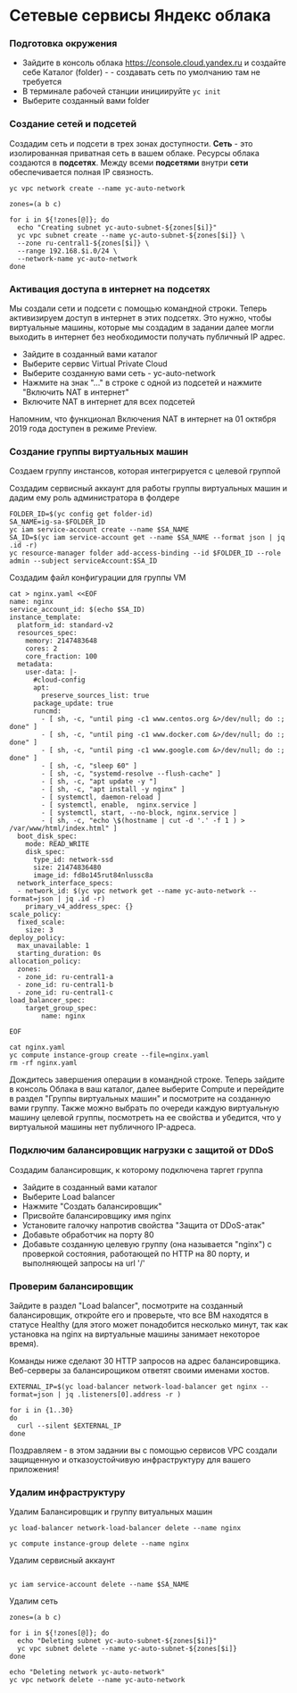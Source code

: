 # Сетевые сервисы Яндекс облака


### Подготовка окружения
* Зайдите в консоль облака https://console.cloud.yandex.ru и создайте себе Каталог (folder) - - создавать сеть по умолчанию там не требуется
* В терминале рабочей станции инициируйте `yc init`
* Выберите созданный вами folder

### Создание сетей и подсетей

Создадим сеть и подсети в трех зонах доступности.
**Сеть** - это изолированная приватная сеть в вашем облаке.
Ресурсы облака создаются в **подсетях**. Между всеми **подсетями** внутри **сети** обеспечивается полная IP связность.
```
yc vpc network create --name yc-auto-network

zones=(a b c)

for i in ${!zones[@]}; do
  echo "Creating subnet yc-auto-subnet-${zones[$i]}"
  yc vpc subnet create --name yc-auto-subnet-${zones[$i]} \
  --zone ru-central1-${zones[$i]} \
  --range 192.168.$i.0/24 \
  --network-name yc-auto-network
done
```
### Активация доступа в интернет на подсетях

Мы создали сети и подсети с помощью командной строки. Теперь активизируем доступ в интернет в этих подсетях.  Это нужно, чтобы виртуальные машины, которые мы создадим в задании далее могли выходить в интернет без необходимости получать публичный IP адрес.

* Зайдите в созданный вами каталог
* Выберите сервис Virtual Private Cloud
* Выберите созданную вами сеть - yc-auto-network
* Нажмите на знак "..." в строке с одной из подсетей и нажмите "Включить NAT в интернет"
* Включите NAT в интернет для всех подсетей

Напомним, что функционал Включения NAT в интернет на 01 октября 2019 года доступен в режиме Preview.

### Создание группы виртуальных машин
Создаем группу инстансов, которая интегрируется с целевой группой

Создадим сервисный аккаунт для работы группы виртуальных машин и дадим ему роль администратора в фолдере
```
FOLDER_ID=$(yc config get folder-id)
SA_NAME=ig-sa-$FOLDER_ID
yc iam service-account create --name $SA_NAME
SA_ID=$(yc iam service-account get --name $SA_NAME --format json | jq .id -r)
yc resource-manager folder add-access-binding --id $FOLDER_ID --role admin --subject serviceAccount:$SA_ID
```


Создадим файл конфигурации для группы VM 
```
cat > nginx.yaml <<EOF
name: nginx
service_account_id: $(echo $SA_ID)
instance_template:
  platform_id: standard-v2
  resources_spec:
    memory: 2147483648
    cores: 2
    core_fraction: 100
  metadata:
    user-data: |-
      #cloud-config
      apt:
        preserve_sources_list: true
      package_update: true
      runcmd:
        - [ sh, -c, "until ping -c1 www.centos.org &>/dev/null; do :; done" ]
        - [ sh, -c, "until ping -c1 www.docker.com &>/dev/null; do :; done" ]
        - [ sh, -c, "until ping -c1 www.google.com &>/dev/null; do :; done" ]
        - [ sh, -c, "sleep 60" ]
        - [ sh, -c, "systemd-resolve --flush-cache" ]
        - [ sh, -c, "apt update -y "]
        - [ sh, -c, "apt install -y nginx" ]
        - [ systemctl, daemon-reload ]
        - [ systemctl, enable,  nginx.service ]
        - [ systemctl, start, --no-block, nginx.service ]
        - [ sh, -c, "echo \$(hostname | cut -d '.' -f 1 ) > /var/www/html/index.html" ]
  boot_disk_spec:
    mode: READ_WRITE
    disk_spec:
      type_id: network-ssd
      size: 21474836480
      image_id: fd8o145rut84nlussc8a
  network_interface_specs:
  - network_id: $(yc vpc network get --name yc-auto-network --format=json | jq .id -r)
    primary_v4_address_spec: {}
scale_policy:
  fixed_scale:
    size: 3
deploy_policy:
  max_unavailable: 1
  starting_duration: 0s
allocation_policy:
  zones:
  - zone_id: ru-central1-a
  - zone_id: ru-central1-b
  - zone_id: ru-central1-c
load_balancer_spec:
    target_group_spec:
        name: nginx

EOF
```

```
cat nginx.yaml
yc compute instance-group create --file=nginx.yaml
rm -rf nginx.yaml
```
Дождитесь завершения операции в командной строке. Теперь зайдите в консоль Облака в ваш каталог, далее выберите Сompute и перейдите в раздел "Группы виртуальных машин" и посмотрите на созданную вами группу. Также можно выбрать по очереди каждую виртуальную машину целевой группы, посмотреть на ее свойства и убедится, что у виртуальной машины нет публичного IP-адреса.


### Подключим балансировщик нагрузки с защитой от DDoS

Создадим балансировщик, к которому подключена таргет группа
* Зайдите в созданный вами каталог
* Выберите Load balancer
* Нажмите "Создать балансировщик"
* Присвойте балансировщику имя nginx
* Установите галочку напротив свойства "Защита от DDoS-атак"
* Добавьте обработчик на порту 80
* Добавьте созданную целевую группу (она называется "nginx") с проверкой состояния, работающей по HTTP на 80 порту, и выполняющей запросы на url '/'

### Проверим балансировщик

Зайдите в раздел "Load balancer", посмотрите на созданный балансировщик, откройте его и проверьте, что все ВМ находятся в статусе Healthy (для этого может понадобится несколько минут, так как установка на nginx на виртуальные машины занимает некоторое время).

Команды ниже сделают 30 HTTP запросов на адрес балансировщика. Веб-серверы за балансирощиком ответят своими именами хостов.

```
EXTERNAL_IP=$(yc load-balancer network-load-balancer get nginx --format=json | jq .listeners[0].address -r )

for i in {1..30}
do
  curl --silent $EXTERNAL_IP
done
```

Поздравляем - в этом задании вы с помощью сервисов VPC создали защищенную и отказоустойчивую инфраструктуру для вашего приложения!

### Удалим инфраструктуру

Удалим Балансировщик и группу витуальных машин
```
yc load-balancer network-load-balancer delete --name nginx

yc compute instance-group delete --name nginx
```

Удалим сервисный аккаунт
```

yc iam service-account delete --name $SA_NAME
```

Удалим сеть

```
zones=(a b c)

for i in ${!zones[@]}; do
  echo "Deleting subnet yc-auto-subnet-${zones[$i]}"
  yc vpc subnet delete --name yc-auto-subnet-${zones[$i]}
done

echo "Deleting network yc-auto-network"
yc vpc network delete --name yc-auto-network

```
